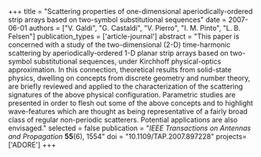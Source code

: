 +++
title = "Scattering properties of one-dimensional aperiodically-ordered strip arrays based on two-symbol substitutional sequences"
date = 2007-06-01
authors = ["V. Galdi", "G. Castaldi", "V. Pierro", "I. M. Pinto", "L. B. Felsen"]
publication_types = ['article-journal']
abstract = "This paper is concerned with a study of the two-dimensional (2-D) time-harmonic scattering by aperiodically-ordered 1-D planar strip arrays based on two-symbol substitutional sequences, under Kirchhoff physical-optics approximation. In this connection, theoretical results from solid-state physics, dwelling on concepts from discrete geometry and number theory, are briefly reviewed and applied to the characterization of the scattering signatures of the above physical configuration. Parametric studies are presented in order to flesh out some of the above concepts and to highlight wave-features which are thought as being representative of a fairly broad class of regular non-periodic scatterers. Potential applications are also envisaged."
selected = false
publication = "*IEEE Transactions on Antennas and Propagation* **55**(6), 1554"
doi = "10.1109/TAP.2007.897228"
projects=['ADORE']
+++
